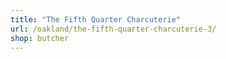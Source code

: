 ```yaml
---
title: "The Fifth Quarter Charcuterie"
url: /oakland/the-fifth-quarter-charcuterie-3/
shop: butcher
---
```


